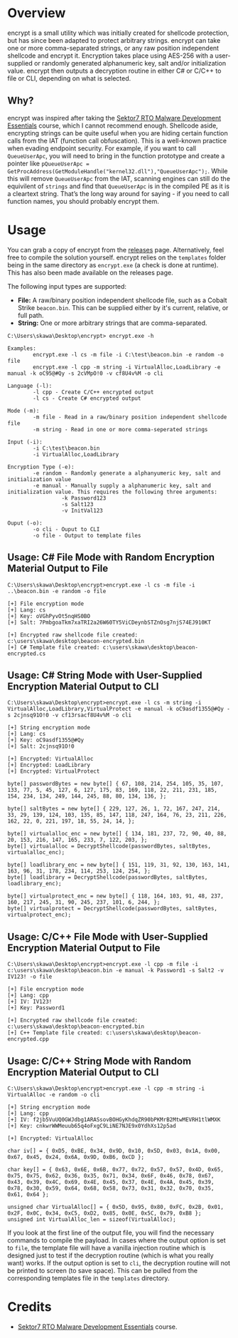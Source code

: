 # Overview
encrypt is a small utility which was initially created for shellcode protection, but has since been adapted to protect arbitrary strings. encrypt can take one or more comma-separated strings, or any raw position independent shellcode and encrypt it. Encryption takes place using AES-256 with a user-supplied or randomly generated alphanumeric key, salt and/or initialization value. encrypt then outputs a decryption routine in either C# or C/C++ to file or CLI, depending on what is selected.

## Why?
encrypt was inspired after taking the [Sektor7 RTO Malware Development Essentials](https://institute.sektor7.net/red-team-operator-malware-development-essentials) course, which I cannot recommend enough. Shellcode aside, encrypting strings can be quite useful when you are hiding certain function calls from the IAT (function call obfuscation). This is a well-known practice when evading endpoint security. For example, if you want to call `QueueUserApc`, you will need to bring in the function prototype and create a pointer like `pQueueUserApc = GetProcAddress(GetModuleHandle("kernel32.dll"),"QueueUserApc");`. While this will remove `QueueUserApc` from the IAT, scanning engines can still do the equivilent of `strings` and find that `QueueUserApc` is in the compiled PE as it is a cleartext string. That’s the long way around for saying - if you need to call function names, you should probably encrypt them.

# Usage
You can grab a copy of encrypt from the [releases](https://github.com/skahwah/encrypt/releases/) page. Alternatively, feel free to compile the solution yourself. encrypt relies on the `templates` folder being in the same directory as `encrypt.exe` (a check is done at runtime). This has also been made available on the releases page.

The following input types are supported:
- **File:** A raw/binary position independent shellcode file, such as a Cobalt Strike `beacon.bin`. This can be supplied either by it's current, relative, or full path.
- **String:** One or more arbitrary strings that are comma-separated.

```
C:\Users\skawa\Desktop\encrypt> encrypt.exe -h

Examples:
        encrypt.exe -l cs -m file -i C:\test\beacon.bin -e random -o file
        encrypt.exe -l cpp -m string -i VirtualAlloc,LoadLibrary -e manual -k oC95@#Qy -s 2cVMpO!0 -v cf8U4v%M -o cli

Language (-l):
        -l cpp - Create C/C++ encrypted output
        -l cs - Create C# encrypted output

Mode (-m):
        -m file - Read in a raw/binary position independent shellcode file
        -m string - Read in one or more comma-seperated strings

Input (-i):
        -i C:\test\beacon.bin
        -i VirtualAlloc,LoadLibrary

Encryption Type (-e):
        -e random - Randomly generate a alphanyumeric key, salt and initialization value
        -e manual - Manually supply a alphanumeric key, salt and initialization value. This requires the following three arguments:
                 -k Password123
                 -s Salt123
                 -v InitVal123

Ouput (-o):
        -o cli - Ouput to CLI
        -o file - Output to template files
```

## Usage: C# File Mode with Random Encryption Material Output to File
```
C:\Users\skawa\Desktop\encrypt>encrypt.exe -l cs -m file -i ..\beacon.bin -e random -o file

[+] File encryption mode
[+] Lang: cs
[+] Key: oVGhPyvOt5nqHS0BO
[+] Salt: 7PmbgoaTkm7xaTRI2a26W60TY5ViCDeynbSTZnOsg7njS74EJ910KT

[+] Encrypted raw shellcode file created: c:\users\skawa\desktop\beacon-encrypted.bin
[+] C# Template file created: c:\users\skawa\desktop\beacon-encrypted.cs
```

## Usage: C# String Mode with User-Supplied Encryption Material Output to CLI
```
C:\Users\skawa\Desktop\encrypt>encrypt.exe -l cs -m string -i VirtualAlloc,LoadLibrary,VirtualProtect -e manual -k oC9asdf1355@#Qy -s 2cjnsq91O!0 -v cf13rsacf8U4v%M -o cli

[+] String encryption mode
[+] Lang: cs
[+] Key: oC9asdf1355@#Qy
[+] Salt: 2cjnsq91O!0

[+] Encrypted: VirtualAlloc
[+] Encrypted: LoadLibrary
[+] Encrypted: VirtualProtect

byte[] passwordBytes = new byte[] { 67, 108, 214, 254, 105, 35, 107, 133, 77, 5, 45, 127, 6, 127, 175, 83, 169, 118, 22, 211, 231, 185, 154, 234, 134, 249, 144, 245, 88, 80, 134, 136, };

byte[] saltBytes = new byte[] { 229, 127, 26, 1, 72, 167, 247, 214, 33, 29, 139, 124, 103, 135, 85, 147, 118, 247, 164, 76, 23, 211, 226, 162, 22, 0, 221, 197, 18, 55, 24, 14, };

byte[] virtualalloc_enc = new byte[] { 134, 181, 237, 72, 90, 40, 88, 20, 153, 216, 147, 165, 233, 7, 122, 203, };
byte[] virtualalloc = DecryptShellcode(passwordBytes, saltBytes, virtualalloc_enc);

byte[] loadlibrary_enc = new byte[] { 151, 119, 31, 92, 130, 163, 141, 163, 96, 31, 178, 234, 114, 253, 124, 254, };
byte[] loadlibrary = DecryptShellcode(passwordBytes, saltBytes, loadlibrary_enc);

byte[] virtualprotect_enc = new byte[] { 118, 164, 103, 91, 48, 237, 160, 217, 245, 31, 90, 245, 237, 101, 6, 244, };
byte[] virtualprotect = DecryptShellcode(passwordBytes, saltBytes, virtualprotect_enc);
```

## Usage: C/C++ File Mode with User-Supplied Encryption Material Output to File
```
C:\Users\skawa\Desktop\encrypt>encrypt.exe -l cpp -m file -i c:\users\skawa\desktop\beacon.bin -e manual -k Password1 -s Salt2 -v IV123! -o file

[+] File encryption mode
[+] Lang: cpp
[+] IV: IV123!
[+] Key: Password1

[+] Encrypted raw shellcode file created: c:\users\skawa\desktop\beacon-encrypted.bin
[+] C++ Template file created: c:\users\skawa\desktop\beacon-encrypted.cpp
```

## Usage: C/C++ String Mode with Random Encryption Material Output to CLI
```
C:\Users\skawa\Desktop\encrypt>encrypt.exe -l cpp -m string -i VirtualAlloc -e random -o cli

[+] String encryption mode
[+] Lang: cpp
[+] IV: f2jb5VuUQ0GWJdbg1ARASsovBOHGyKhdqZR90bPKMrB2MtwMEVRH1tlWMXK
[+] Key: cnkwrWWMeuub65q4oFxgC9LiNE7NJE9x0YdhXs12p5ad

[+] Encrypted: VirtualAlloc

char iv[] = { 0xD5, 0xBE, 0x34, 0x9D, 0x10, 0x5D, 0x03, 0x1A, 0x00, 0x67, 0x45, 0x24, 0x6A, 0x9D, 0xB6, 0xCD };

char key[] = { 0x63, 0x6E, 0x6B, 0x77, 0x72, 0x57, 0x57, 0x4D, 0x65, 0x75, 0x75, 0x62, 0x36, 0x35, 0x71, 0x34, 0x6F, 0x46, 0x78, 0x67, 0x43, 0x39, 0x4C, 0x69, 0x4E, 0x45, 0x37, 0x4E, 0x4A, 0x45, 0x39, 0x78, 0x30, 0x59, 0x64, 0x68, 0x58, 0x73, 0x31, 0x32, 0x70, 0x35, 0x61, 0x64 };

unsigned char VirtualAlloc[] = { 0x5D, 0x95, 0x80, 0xFC, 0x2B, 0x01, 0x2F, 0x0C, 0x34, 0xC5, 0xD2, 0x85, 0x0E, 0x5C, 0x79, 0xB8 };
unsigned int VirtualAlloc_len = sizeof(VirtualAlloc);
```

If you look at the first line of the output file, you will find the necessary commands to compile the payload. In cases where the output option is set to `file`, the template file will have a vanilla injection routine which is designed just to test if the decryption routine (which is what you really want) works. If the output option is set to `cli`, the decryption routine will not be printed to screen (to save space). This can be pulled from the corresponding templates file in the `templates` directory.

# Credits
- [Sektor7 RTO Malware Development Essentials](https://institute.sektor7.net/red-team-operator-malware-development-essentials) course.
